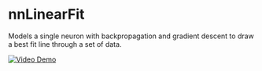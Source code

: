 # nnLinearFit
Models a single neuron with backpropagation and gradient descent to draw a best fit line through a set of data.

[![Video Demo](https://i9.ytimg.com/vi/1C0-W4DBlHU/mq2.jpg?sqp=CNCFsIYG&rs=AOn4CLCpSbUY8YiMLxrEQtWRmGriiDy4eQ)](https://www.youtube.com/watch?v=1C0-W4DBlHU)
